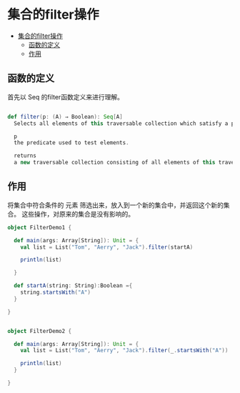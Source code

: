 # 集合的filter操作

<!-- TOC -->

- [集合的filter操作](#%e9%9b%86%e5%90%88%e7%9a%84filter%e6%93%8d%e4%bd%9c)
  - [函数的定义](#%e5%87%bd%e6%95%b0%e7%9a%84%e5%ae%9a%e4%b9%89)
  - [作用](#%e4%bd%9c%e7%94%a8)

<!-- /TOC -->

## 函数的定义

首先以 Seq 的filter函数定义来进行理解。

```scala

def filter(p: (A) ⇒ Boolean): Seq[A]
  Selects all elements of this traversable collection which satisfy a predicate.

  p
  the predicate used to test elements.

  returns
  a new traversable collection consisting of all elements of this traversable collection that satisfy the given predicate p. The order of the elements is preserved.

```

## 作用

将集合中符合条件的 元素 筛选出来，放入到一个新的集合中，并返回这个新的集合。
这些操作，对原来的集合是没有影响的。

```scala
object FilterDemo1 {

  def main(args: Array[String]): Unit = {
    val list = List("Tom", "Aerry", "Jack").filter(startA)

    println(list)

  }

  def startA(string: String):Boolean ={
    string.startsWith("A")
  }

}
```

```scala

object FilterDemo2 {

  def main(args: Array[String]): Unit = {
    val list = List("Tom", "Aerry", "Jack").filter(_.startsWith("A"))

    println(list)
  }

}
```
